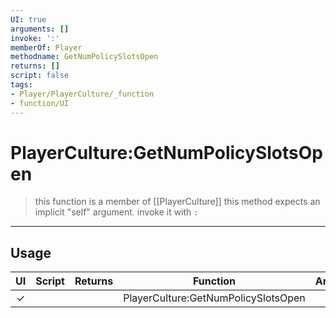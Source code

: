 ```yaml
---
UI: true
arguments: []
invoke: ':'
memberOf: Player
methodname: GetNumPolicySlotsOpen
returns: []
script: false
tags:
- Player/PlayerCulture/_function
- function/UI
---
```

# PlayerCulture:GetNumPolicySlotsOpen
> this function is a member of [[PlayerCulture]]
> this method expects an implicit "self" argument. invoke it with `:`
-----
## Usage
|  UI | Script | Returns | Function | Arguments |
|:---:|:------:|-------:|:--------:|:---------|
|✓| ||PlayerCulture:GetNumPolicySlotsOpen||

